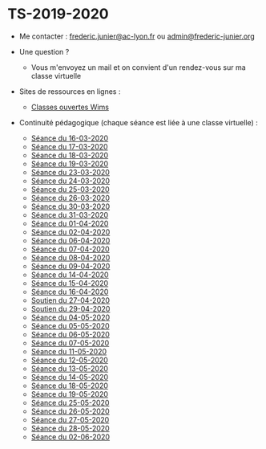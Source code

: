 # TS-2019-2020

<!--
Documents pour ma  classe de terminale S

* Python :
  - MyBinder :
[![Binder](https://mybinder.org/badge_logo.svg)](https://mybinder.org/v2/gh/frederic-junier/TS-2019-2020/master)

-Interpréteur Python en ligne :

[https://repl.it/@fredericjunier/TS-2019-2020](https://repl.it/@fredericjunier/TS-2019-2020)

* Complexes :
  - [Exercices complémentaires](Complexes/Complements/ComplexesExercicesComplementaires.pdf)
  
* Logarithme :

  - [Exemples de graphiques avec échelle semi-logarithmique](Logarithme/TS_Logarithme_decimal.pdf)
  
* Complexes (partie 2) :
  
  - [Corrigés d'exemples du cours](ComplexesPartie2/Corrige-Cours-ComplexesPartie2-2019.pdf)
  - [Corrigés d'exercices de la fiche 2](ComplexesPartie2/CorrigeFiche2.pdf)
  
  --> 

* Me contacter : frederic.junier@ac-lyon.fr  ou admin@frederic-junier.org
* Une question ? 
  * Vous m'envoyez un mail et on convient d'un rendez-vous sur ma classe virtuelle
  
* Sites de ressources en lignes :
  * [Classes ouvertes Wims](https://wims.math.cnrs.fr/wims/wims.cgi?lang=fr&+module=adm%2Fclass%2Fclasses&+type=example)
  
* Continuité pédagogique (chaque séance est liée à une classe virtuelle) :

  - [Séance du 16-03-2020](ContinuitePedagogique/seance-16-03-2020.md)
  - [Séance du 17-03-2020](ContinuitePedagogique/seance-17-03-2020.md)
  - [Séance du 18-03-2020](ContinuitePedagogique/seance-18-03-2020.md)
  - [Séance du 19-03-2020](ContinuitePedagogique/seance-19-03-2020.md)
  - [Séance du 23-03-2020](ContinuitePedagogique/seance-23-03-2020.md)
  - [Séance du 24-03-2020](ContinuitePedagogique/seance-24-03-2020.md)
  - [Séance du 25-03-2020](ContinuitePedagogique/seance-25-03-2020.md)
  - [Séance du 26-03-2020](ContinuitePedagogique/seance-26-03-2020.md)
  - [Séance du 30-03-2020](ContinuitePedagogique/seance-30-03-2020.md)
  - [Séance du 31-03-2020](ContinuitePedagogique/seance-31-03-2020.md)
  - [Séance du 01-04-2020](ContinuitePedagogique/seance-01-04-2020.md)
  - [Séance du 02-04-2020](ContinuitePedagogique/seance-02-04-2020.md)
  - [Séance du 06-04-2020](ContinuitePedagogique/seance-06-04-2020.md)
  - [Séance du 07-04-2020](ContinuitePedagogique/seance-07-04-2020.md)
  - [Séance du 08-04-2020](ContinuitePedagogique/seance-08-04-2020.md)
  - [Séance du 09-04-2020](ContinuitePedagogique/seance-09-04-2020.md)
  - [Séance du 14-04-2020](ContinuitePedagogique/seance-14-04-2020.md)
  - [Séance du 15-04-2020](ContinuitePedagogique/seance-15-04-2020.md)
  - [Séance du 16-04-2020](ContinuitePedagogique/seance-16-04-2020.md)
  - [Soutien du 27-04-2020](ContinuitePedagogique/soutien-27-04-2020.md)
  - [Soutien du 29-04-2020](ContinuitePedagogique/soutien-29-04-2020.md)
  - [Séance du 04-05-2020](ContinuitePedagogique/seance-04-05-2020.md)
  - [Séance du 05-05-2020](ContinuitePedagogique/seance-05-05-2020.md)
  - [Séance du 06-05-2020](ContinuitePedagogique/seance-06-05-2020.md)
  - [Séance du 07-05-2020](ContinuitePedagogique/seance-07-05-2020.md)
  - [Séance du 11-05-2020](ContinuitePedagogique/seance-11-05-2020.md)
  - [Séance du 12-05-2020](ContinuitePedagogique/seance-12-05-2020.md)
  - [Séance du 13-05-2020](ContinuitePedagogique/seance-13-05-2020.md)
  - [Séance du 14-05-2020](ContinuitePedagogique/seance-14-05-2020.md)
  - [Séance du 18-05-2020](ContinuitePedagogique/seance-18-05-2020.md)
  - [Séance du 19-05-2020](ContinuitePedagogique/seance-19-05-2020.md)
  - [Séance du 25-05-2020](ContinuitePedagogique/seance-25-05-2020.md)
  - [Séance du 26-05-2020](ContinuitePedagogique/seance-26-05-2020.md)
  - [Séance du 27-05-2020](ContinuitePedagogique/seance-27-05-2020.md)
  - [Séance du 28-05-2020](ContinuitePedagogique/seance-28-05-2020.md)
  - [Séance du 02-06-2020](ContinuitePedagogique/seance-02-06-2020.md)
